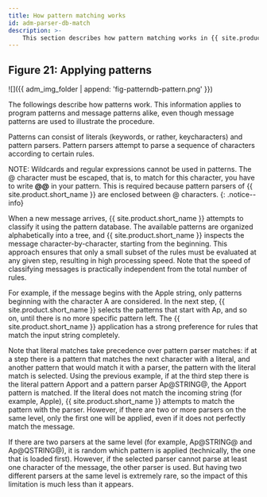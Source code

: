 ```yaml
---
title: How pattern matching works
id: adm-parser-db-match
description: >-
    This section describes how pattern matching works in {{ site.product.short_name }}.
---
```


## Figure 21: Applying patterns

![]({{ adm_img_folder | append: 'fig-patterndb-pattern.png' }})

The followings describe how patterns work. This information applies to
program patterns and message patterns alike, even though message
patterns are used to illustrate the procedure.

Patterns can consist of literals (keywords, or rather, keycharacters)
and pattern parsers. Pattern parsers attempt to parse a sequence of
characters according to certain rules.

NOTE: Wildcards and regular expressions cannot be used in patterns. The
@ character must be escaped, that is, to match for this character, you
have to write **@@** in your pattern. This is required because pattern
parsers of {{ site.product.short_name }} are enclosed between @ characters.
{: .notice--info}

When a new message arrives, {{ site.product.short_name }} attempts to classify it using the
pattern database. The available patterns are organized alphabetically
into a tree, and {{ site.product.short_name }} inspects the message character-by-character,
starting from the beginning. This approach ensures that only a small
subset of the rules must be evaluated at any given step, resulting in
high processing speed. Note that the speed of classifying messages is
practically independent from the total number of rules.

For example, if the message begins with the Apple string, only patterns
beginning with the character A are considered. In the next step,
{{ site.product.short_name }} selects the patterns that start with Ap, and so on, until
there is no more specific pattern left. The {{ site.product.short_name }} application has a
strong preference for rules that match the input string completely.

Note that literal matches take precedence over pattern parser matches:
if at a step there is a pattern that matches the next character with a
literal, and another pattern that would match it with a parser, the
pattern with the literal match is selected. Using the previous example,
if at the third step there is the literal pattern Apport and a pattern
parser Ap@STRING@, the Apport pattern is matched. If the literal does
not match the incoming string (for example, Apple), {{ site.product.short_name }} attempts
to match the pattern with the parser. However, if there are two or more
parsers on the same level, only the first one will be applied, even if
it does not perfectly match the message.

If there are two parsers at the same level (for example, Ap@STRING@ and
Ap@QSTRING@), it is random which pattern is applied (technically, the
one that is loaded first). However, if the selected parser cannot parse
at least one character of the message, the other parser is used. But
having two different parsers at the same level is extremely rare, so the
impact of this limitation is much less than it appears.
